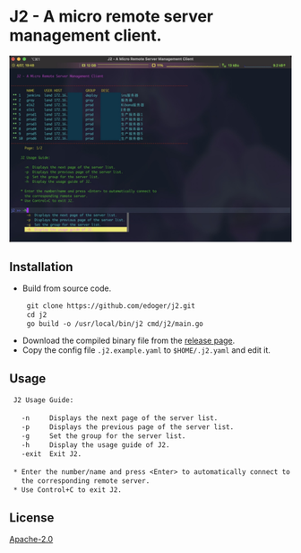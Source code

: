 # J2 - A micro remote server management client. #

[![demo](img.jpg)](https://github.com/edoger/j2)

## Installation ##

- Build from source code.
  ```
   git clone https://github.com/edoger/j2.git
   cd j2
   go build -o /usr/local/bin/j2 cmd/j2/main.go
  ```
- Download the compiled binary file from the [release page](https://github.com/edoger/j2/releases).
- Copy the config file ``` .j2.example.yaml ``` to ``` $HOME/.j2.yaml ``` and edit it.

## Usage ##

```
 J2 Usage Guide:

   -n     Displays the next page of the server list.
   -p     Displays the previous page of the server list.
   -g     Set the group for the server list.
   -h     Display the usage guide of J2.
   -exit  Exit J2.

 * Enter the number/name and press <Enter> to automatically connect to
   the corresponding remote server.
 * Use Control+C to exit J2.
```

## License ##

[Apache-2.0](http://www.apache.org/licenses/LICENSE-2.0)
